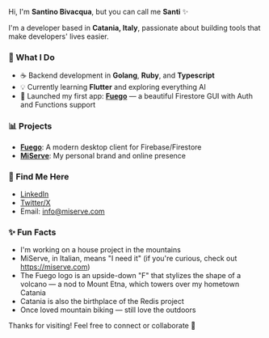 Hi, I'm **Santino Bivacqua**, but you can call me **Santi** ✨

I'm a developer based in **Catania, Italy**, passionate about building tools that make developers' lives easier.

### 🚀 What I Do
- ☕ Backend development in **Golang**, **Ruby**, and **Typescript**
- 💡 Currently learning **Flutter** and exploring everything AI
- 📅 Launched my first app: [**Fuego**](https://fuegoapp.dev) — a beautiful Firestore GUI with Auth and Functions support

### 📊 Projects
- [**Fuego**](https://fuegoapp.dev): A modern desktop client for Firebase/Firestore
- [**MiServe**](https://miserve.com): My personal brand and online presence

### 👤 Find Me Here
- [LinkedIn](https://www.linkedin.com/in/sanbiv/)
- [Twitter/X](https://x.com/miserve)
- Email: info@miserve.com

### ✨ Fun Facts
- I'm working on a house project in the mountains
- MiServe, in Italian, means "I need it" (if you're curious, check out https://miserve.com)
- The Fuego logo is an upside-down "F" that stylizes the shape of a volcano — a nod to Mount Etna, which towers over my hometown Catania
- Catania is also the birthplace of the Redis project
- Once loved mountain biking — still love the outdoors

Thanks for visiting! Feel free to connect or collaborate 👋

